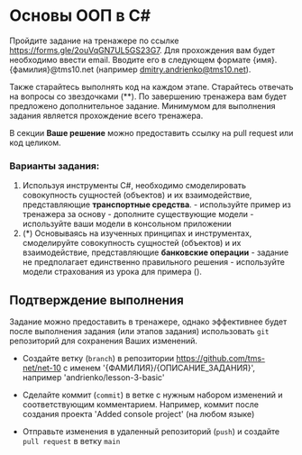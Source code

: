 # Основы ООП в C#
Пройдите задание на тренажере по ссылке https://forms.gle/2ouVqGN7UL5GS23G7. Для прохождения вам будет необходимо ввести email. Вводите его в следующем формате {имя}.{фамилия}@tms10.net (например dmitry.andrienko@tms10.net).

Также старайтесь выполнять код на каждом этапе. Старайтесь отвечать на вопросы со звездочками (**). По завершению тренажера вам будет предложено дополнительное задание. Минимумом для выполнения задания является прохождение всего тренажера.

В секции **Ваше решение** можно предоставить ссылку на pull request или код целиком.

### Варианты задания:
  1. Используя инструменты C#, необходимо смоделировать совокупность сущностей (объектов) и их взаимодействие, представляющие **транспортные средства**.
    - используйте пример из тренажера за основу
    - дополните существующие модели
    - используйте ваши модели в консольном приложении
  2. (*) Основываясь на изученных принципах и инструментах, смоделируйте совокупность сущностей (объектов) и их взаимодействие, представляющие **банковские операции**
    - задание не предполагает единственно правильного решения
    - используйте модели страхования из урока для примера ().

## Подтверждение выполнения
Задание можно предоставить в тренажере, однако эффективнее будет после выполнения задания (или этапов задания) использовать `git` репозиторий для сохранения Ваших изменений.

 - Создайте ветку (`branch`) в репозитории https://github.com/tms-net/net-10 с именем '{ФАМИЛИЯ}/{ОПИСАНИЕ_ЗАДАНИЯ}', например 'andrienko/lesson-3-basic'

 - Сделайте коммит (`commit`) в ветке с нужным набором изменений и соответствующим комментарием. Например, коммит после создания проекта 'Added console project' (на любом языке)

 - Отправьте изменения в удаленный репозиторий (`push`) и создайте `pull request` в ветку `main`